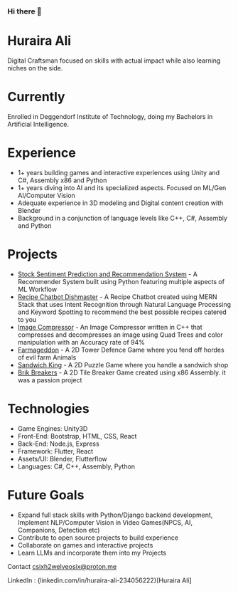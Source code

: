 ### Hi there 👋

<!--
**C6Sucrose/C6Sucrose** is a ✨ _special_ ✨ repository because its `README.md` (this file) appears on your GitHub profile.

Here are some ideas to get you started:

- 🔭 I’m currently working on ...
- 🌱 I’m currently learning ...
- 👯 I’m looking to collaborate on ...
- 🤔 I’m looking for help with ...
- 💬 Ask me about ...
- 📫 How to reach me: ...
- 😄 Pronouns: ...
- ⚡ Fun fact: ...
-->

# Huraira Ali
Digital Craftsman focused on skills with actual impact while also learning niches on the side.

# Currently
Enrolled in Deggendorf Institute of Technology, doing my Bachelors in Artificial Intelligence.

# Experience
* 1+ years building games and interactive experiences using Unity and C#, Assembly x86 and Python
* 1+ years diving into AI and its specialized aspects. Focused on ML/Gen AI/Computer Vision
* Adequate experience in 3D modeling and Digital content creation with Blender
* Background in a conjunction of language levels like C++, C#, Assembly and Python

# Projects
* [Stock Sentiment Prediction and Recommendation System](https://github.com/C6Sucrose/Stock-Sentiment-Prediction-and-Recommendation-System) - A Recommender System built using Python featuring multiple aspects of ML Workflow
* [Recipe Chatbot Dishmaster](https://github.com/C6Sucrose/recipe-chatbot) - A Recipe Chatbot created using MERN Stack that uses Intent Recognition through Natural Language Processing and Keyword Spotting to recommend the best possible recipes catered to you
* [Image Compressor](https://github.com/C6Sucrose/Image-Compressor) - An Image Compressor written in C++ that compresses and decompresses an image using Quad Trees and color manipulation with an Accuracy rate of 94%
* [Farmageddon](https://github.com/C6Sucrose/Farmageddon) - A 2D Tower Defence Game where you fend off hordes of evil farm Animals
* [Sandwich King](https://github.com/C6Sucrose/Sandwich-King) - A 2D Puzzle Game where you handle a sandwich shop
* [Brik Breakers](https://github.com/C6Sucrose/Brik_Breakerz) - A 2D Tile Breaker Game created using x86 Assembly. it was a passion project

# Technologies
* Game Engines: Unity3D
* Front-End: Bootstrap, HTML, CSS, React
* Back-End:  Node.js, Express
* Framework: Flutter, React
* Assets/UI: Blender, Flutterflow
* Languages: C#, C++, Assembly, Python

# Future Goals
* Expand full stack skills with Python/Django backend development, Implement NLP/Computer Vision in Video Games(NPCS, AI, Companions, Detection etc)
* Contribute to open source projects to build experience
* Collaborate on games and interactive projects
* Learn LLMs and incorporate them into my Projects

Contact
csixh2welveosix@proton.me

LinkedIn : {linkedin.com/in/huraira-ali-234056222}[Huraira Ali]
